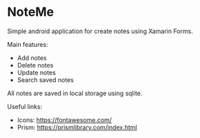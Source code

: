 # NoteMe
Simple android application for create notes using Xamarin Forms.

Main features:
* Add notes
* Delete notes
* Update notes
* Search saved notes

All notes are saved in local storage using sqlite.

Useful links:
* Icons: https://fontawesome.com/
* Prism: https://prismlibrary.com/index.html
